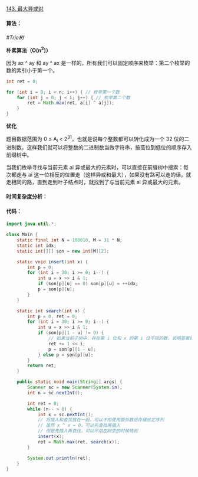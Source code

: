 [143. 最大异或对](https://www.acwing.com/problem/content/145/)

#### 算法：

*#Trie树*

**朴素算法（O(n<sup>2</sup>)）**

因为 ax ^ ay 和 ay ^ ax 是一样的，所有我们可以固定顺序来枚举：第二个枚举的数的索引小于第一个。

```java
int ret = 0;

for (int i = 0; i < n; i++) { // 枚举第一个数
    for (int j = 0; j < i; j++) { // 枚举第二个数
        ret = Math.max(ret, a[i] ^ a[j]);
    }
}
```

**优化**

题目数据范围为 0 ≤ A<sub>i</sub> < 2<sup>31</sup>，也就是说每个整数都可以转化成为一个 32 位的二进制数，这样我们就可以将整数的二进制数当做字符串，按高位到低位的顺序存入前缀树中。

当我们枚举寻找与当前元素 ai 异或最大的元素时，可以直接在前缀树中搜索：每次都走与 ai 这一位相反的位置走（这样异或和最大），如果没有路可以走的话，就走相同的路，直到走到叶子结点时，就找到了与当前元素 ai 异或最大的元素。

#### 时间复杂度分析：



#### 代码：

```java
import java.util.*;

class Main {
    static final int N = 100010, M = 31 * N;
    static int idx;
    static int[][] son = new int[M][2];

    static void insert(int x) {
        int p = 0;
        for (int i = 30; i >= 0; i--) {
            int u = x >> i & 1;
            if (son[p][u] == 0) son[p][u] = ++idx;
            p = son[p][u];
        }
    }

    static int search(int x) {
        int p = 0, ret = 0;
        for (int i = 30; i >= 0; i--) {
            int u = x >> i & 1;
            if (son[p][1 - u] != 0) {
                // 如果当前子树中，存在第 i 位和 x 的第 i 位不同的数，说明答案的第 i 位可以变成 1，就把 res 的第 i 位二进制位变成1
                ret += 1 << i;
                p = son[p][1 - u];
            } else p = son[p][u];
        }
        return ret;
    }

    public static void main(String[] args) {
        Scanner sc = new Scanner(System.in);
        int n = sc.nextInt();

        int ret = 0;
        while (n-- > 0) {
            int x = sc.nextInt();
            // 将插入和查找放在一起，可以不用使用额外数组存储给定序列
            // 虽然 x ^ x = 0，可以先查找再插入
            // 但是先插入再查找，可以不用在树空的时候特判
            insert(x);
            ret = Math.max(ret, search(x));
        }

        System.out.println(ret);
    }
}
```

